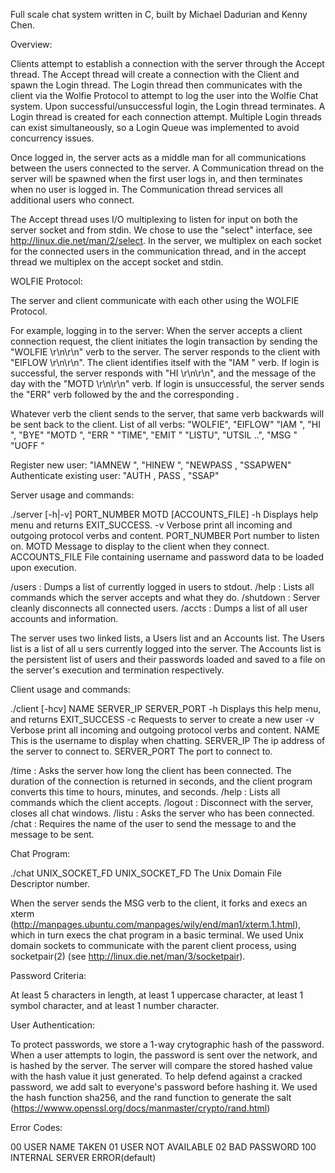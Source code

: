 Full scale chat system written in C, built by Michael Dadurian and Kenny Chen.

Overview:

Clients attempt to establish a connection with the server through the Accept thread. The Accept thread will create a connection with the Client and spawn the Login thread. The Login thread then communicates with the client via the Wolfie Protocol to attempt to log the user into the Wolfie Chat system. Upon successful/unsuccessful login, the Login thread terminates. A Login thread is created for each connection attempt. Multiple Login threads can exist simultaneously, so a Login Queue was implemented to avoid concurrency issues.

Once logged in, the server acts as a middle man for all communications between the users connected to the server. A Communication thread on the server will be spawned when the first user logs in, and then terminates when no user is logged in. The Communication thread services all additional users who connect.

The Accept thread uses I/O multiplexing to listen for input on both the server socket and from stdin. We chose to use the "select" interface, see http://linux.die.net/man/2/select. In the server, we multiplex on each socket for the connected users in the communication thread, and in the accept thread we multiplex on the accept socket and stdin.


WOLFIE Protocol:

The server and client communicate with each other using the WOLFIE Protocol. 

For example, logging in to the server: When the server accepts a client connection request, the client initiates the login transaction by sending the "WOLFIE \r\n\r\n" verb to the server. The server responds to the client with "EIFLOW \r\n\r\n". The client identifies itself with the "IAM <name>" verb. If login is successful, the server responds with "HI <name> \r\n\r\n", and the message of the day with the "MOTD <message> \r\n\r\n" verb. If login is unsuccessful, the server sends the "ERR" verb followed by the <errorcode> and the corresponding <message>.

Whatever verb the client sends to the server, that same verb backwards will be sent back to the client.
List of all verbs:
  "WOLFIE", "EIFLOW"
  "IAM <name>", "HI <name>", "BYE"
  "MOTD <message>", "ERR <errorcode> <message>"
  "TIME", "EMIT <timeinsec>"
  "LISTU", "UTSIL <user1> <user2>..",
  "MSG <TO> <FROM> <MESSAGE>"
  "UOFF <name>"
  
  Register new user: "IAMNEW <name>", "HINEW <name>", "NEWPASS <password>, "SSAPWEN"   
  Authenticate existing user: "AUTH <name>, PASS <password>, "SSAP"

Server usage and commands:

./server [-h|-v] PORT_NUMBER MOTD [ACCOUNTS_FILE]
-h              Displays help menu and returns EXIT_SUCCESS.
-v              Verbose print all incoming and outgoing protocol verbs and content.
PORT_NUMBER     Port number to listen on.
MOTD            Message to display to the client when they connect.
ACCOUNTS_FILE   File containing username and password data to be loaded upon execution.


/users : Dumps a list of currently logged in users to stdout.
/help : Lists all commands which the server accepts and what they do.
/shutdown : Server cleanly disconnects all connected users.
/accts : Dumps a list of all user accounts and information.

The server uses two linked lists, a Users list and an Accounts list. The Users list is a list of all u sers currently logged into the server. The Accounts list is the persistent list of users and their passwords loaded and saved to a file on the server's execution and termination respectively. 


Client usage and commands:

./client [-hcv] NAME SERVER_IP SERVER_PORT
-h            Displays this help menu, and returns EXIT_SUCCESS
-c            Requests to server to create a new user
-v            Verbose print all incoming and outgoing protocol verbs and content.
NAME          This is the username to display when chatting.
SERVER_IP     The ip address of the server to connect to.
SERVER_PORT   The port to connect to.


/time : Asks the server how long the client has been connected. The duration of the connection is returned in seconds, and the client program converts this time to hours, minutes, and seconds.
/help : Lists all commands which the client accepts.
/logout : Disconnect with the server, closes all chat windows.
/listu : Asks the server who has been connected.
/chat <to> <msg> : Requires the name of the user to send the message to and the message to be sent.


Chat Program:

./chat UNIX_SOCKET_FD
UNIX_SOCKET_FD        The Unix Domain File Descriptor number.

When the server sends the MSG verb to the client, it forks and execs an xterm (http://manpages.ubuntu.com/manpages/wily/end/man1/xterm.1.html), which in turn execs the chat program in a basic terminal. We used Unix domain sockets to communicate with the parent client process, using socketpair(2) (see http://linux.die.net/man/3/socketpair).



Password Criteria:

At least 5 characters in length, at least 1 uppercase character, at least 1 symbol character, and at least 1 number character.

User Authentication:

To protect passwords, we store a 1-way crytographic hash of the password. When a user attempts to login, the password is sent over the network, and is hashed by the server. The server will compare the stored hashed value with the hash value it just generated. To help defend against a cracked password, we add salt to everyone's password before hashing it. We used the hash function sha256, and the rand function to generate the salt (https://wwww.openssl.org/docs/manmaster/crypto/rand.html)


Error Codes:

00  USER NAME TAKEN
01  USER NOT AVAILABLE
02  BAD PASSWORD
100 INTERNAL SERVER ERROR(default)


